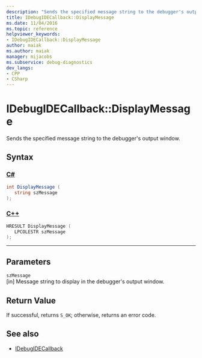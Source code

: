 ```yaml
---
description: "Sends the specified message string to the debugger's output window."
title: IDebugIDECallback::DisplayMessage
ms.date: 11/04/2016
ms.topic: reference
helpviewer_keywords:
- IDebugIDECallback::DisplayMessage
author: maiak
ms.author: maiak
manager: mijacobs
ms.subservice: debug-diagnostics
dev_langs:
- CPP
- CSharp
---
```

# IDebugIDECallback::DisplayMessage

Sends the specified message string to the debugger's output window.

## Syntax

### [C#](#tab/csharp)
```csharp
int DisplayMessage (
   string szMessage
);
```
### [C++](#tab/cpp)
```cpp
HRESULT DisplayMessage (
   LPCOLESTR szMessage
);
```
---

## Parameters
`szMessage`\
[in] Message string to display in the debugger's output window.

## Return Value
 If successful, returns `S_OK`; otherwise, returns an error code.

## See also
- [IDebugIDECallback](../../../extensibility/debugger/reference/idebugidecallback.md)
